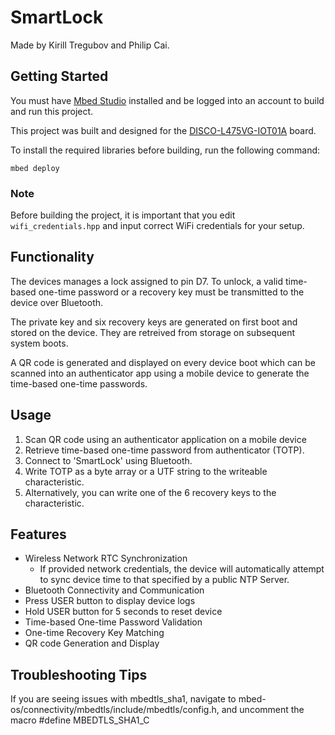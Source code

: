 # SmartLock

Made by Kirill Tregubov and Philip Cai.

## Getting Started

You must have [Mbed Studio](https://os.mbed.com/studio/) installed and be logged into an account to build and run this project.

This project was built and designed for the [DISCO-L475VG-IOT01A](https://os.mbed.com/platforms/ST-Discovery-L475E-IOT01A/) board.

To install the required libraries before building, run the following command:
```
mbed deploy
```

### Note
Before building the project, it is important that you edit `wifi_credentials.hpp` and input correct WiFi credentials for your setup.

## Functionality

The devices manages a lock assigned to pin D7. To unlock, a valid time-based one-time password or a recovery key must be transmitted to the device over Bluetooth.

The private key and six recovery keys are generated on first boot and stored on the device. They are retreived from storage on subsequent system boots.

A QR code is generated and displayed on every device boot which can be scanned into an authenticator app using a mobile device to generate the time-based one-time passwords.

## Usage
1. Scan QR code using an authenticator application on a mobile device
2. Retrieve time-based one-time password from authenticator (TOTP).
3. Connect to 'SmartLock' using Bluetooth.
4. Write TOTP as a byte array or a UTF string to the writeable characteristic.
5. Alternatively, you can write one of the 6 recovery keys to the characteristic.

## Features

- Wireless Network RTC Synchronization
  - If provided network credentials, the device will automatically attempt to sync device time to that specified by a public NTP Server.
- Bluetooth Connectivity and Communication
- Press USER button to display device logs
- Hold USER button for 5 seconds to reset device
- Time-based One-time Password Validation
- One-time Recovery Key Matching
- QR code Generation and Display

## Troubleshooting Tips
If you are seeing issues with mbedtls_sha1, navigate to mbed-os/connectivity/mbedtls/include/mbedtls/config.h, and uncomment the macro #define MBEDTLS_SHA1_C
